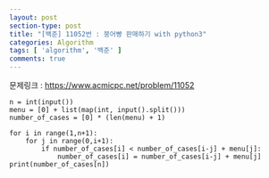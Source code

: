 ```yaml
---
layout: post
section-type: post
title: "[백준] 11052번 : 붕어빵 판매하기 with python3"
categories: Algorithm
tags: [ 'algorithm', '백준' ]
comments: true
---
```


문제링크 : https://www.acmicpc.net/problem/11052

```python3
n = int(input())
menu = [0] + list(map(int, input().split()))
number_of_cases = [0] * (len(menu) + 1)

for i in range(1,n+1):
    for j in range(0,i+1):
        if number_of_cases[i] < number_of_cases[i-j] + menu[j]:
            number_of_cases[i] = number_of_cases[i-j] + menu[j]
print(number_of_cases[n])
```

